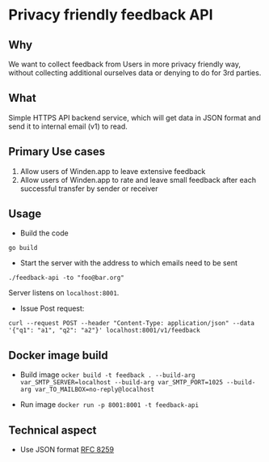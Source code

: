 # Privacy friendly feedback API

## Why

We want to collect feedback from Users in more privacy friendly way, without collecting additional ourselves data or denying to do for 3rd parties.

## What

Simple HTTPS API backend service, which will get data in JSON format and send it to internal email (v1) to read.

## Primary Use cases

1. Allow users of Winden.app to leave extensive feedback
2. Allow users of Winden.app to rate and leave small feedback after each successful transfer by sender or receiver

## Usage

 - Build the code

 `go build`

 - Start the server with the address to which emails need to be sent

 `./feedback-api -to "foo@bar.org"`

 Server listens on `localhost:8001`.

 - Issue Post request:

 `curl --request POST --header "Content-Type: application/json" --data '{"q1": "a1", "q2": "a2"}' localhost:8001/v1/feedback`

## Docker image build

- Build image
`ocker build -t feedback . --build-arg var_SMTP_SERVER=localhost --build-arg var_SMTP_PORT=1025 --build-arg var_TO_MAILBOX=no-reply@localhost`

- Run image
`docker run -p 8001:8001 -t feedback-api`

## Technical aspect

- Use JSON format [RFC 8259](https://www.rfc-editor.org/rfc/rfc8259.html)

